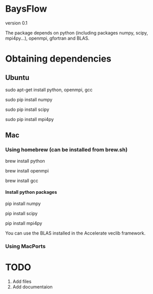 BaysFlow
========
version 0.1

The package depends on python (including packages numpy, scipy, mpi4py...), openmpi, gfortran and BLAS.

Obtaining dependencies
===========================

Ubuntu
-----------

sudo apt-get install python, openmpi, gcc


sudo pip install numpy

sudo pip install scipy

sudo pip install mpi4py

Mac
----------------
### Using homebrew (can be installed from brew.sh)

brew install python

brew install openmpi

brew install gcc


#### Install python packages

pip install numpy

pip install scipy

pip install mpi4py


You can use the BLAS installed in the Accelerate veclib framework.


### Using MacPorts


TODO
=====
1. Add files
2. Add documentaion 





